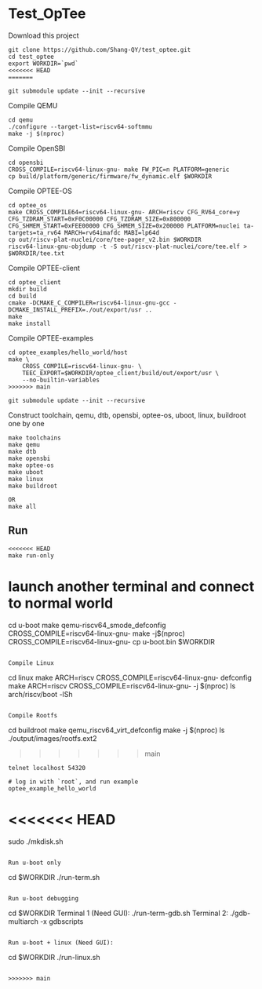 # Test_OpTee

Download this project
```
git clone https://github.com/Shang-QY/test_optee.git
cd test_optee
export WORKDIR=`pwd`
<<<<<<< HEAD
=======

git submodule update --init --recursive
```

Compile QEMU
```
cd qemu
./configure --target-list=riscv64-softmmu
make -j $(nproc)
```

Compile OpenSBI

```
cd opensbi
CROSS_COMPILE=riscv64-linux-gnu- make FW_PIC=n PLATFORM=generic
cp build/platform/generic/firmware/fw_dynamic.elf $WORKDIR
```

Compile OPTEE-OS
```
cd optee_os
make CROSS_COMPILE64=riscv64-linux-gnu- ARCH=riscv CFG_RV64_core=y CFG_TZDRAM_START=0xF0C00000 CFG_TZDRAM_SIZE=0x800000 CFG_SHMEM_START=0xFEE00000 CFG_SHMEM_SIZE=0x200000 PLATFORM=nuclei ta-targets=ta_rv64 MARCH=rv64imafdc MABI=lp64d
cp out/riscv-plat-nuclei/core/tee-pager_v2.bin $WORKDIR
riscv64-linux-gnu-objdump -t -S out/riscv-plat-nuclei/core/tee.elf > $WORKDIR/tee.txt
```

Compile OPTEE-client
```
cd optee_client
mkdir build
cd build
cmake -DCMAKE_C_COMPILER=riscv64-linux-gnu-gcc -DCMAKE_INSTALL_PREFIX=./out/export/usr ..
make
make install
```

Compile OPTEE-examples
```
cd optee_examples/hello_world/host
make \
    CROSS_COMPILE=riscv64-linux-gnu- \
    TEEC_EXPORT=$WORKDIR/optee_client/build/out/export/usr \
    --no-builtin-variables
>>>>>>> main

git submodule update --init --recursive
```

Construct toolchain, qemu, dtb, opensbi, optee-os, uboot, linux, buildroot one by one
```
make toolchains
make qemu
make dtb
make opensbi
make optee-os
make uboot
make linux
make buildroot

OR
make all
```

## Run
```
<<<<<<< HEAD
make run-only
```

launch another terminal and connect to normal world
=======
cd u-boot
make qemu-riscv64_smode_defconfig CROSS_COMPILE=riscv64-linux-gnu-
make -j$(nproc) CROSS_COMPILE=riscv64-linux-gnu-
cp u-boot.bin $WORKDIR
```

Compile Linux
```
cd linux
make ARCH=riscv CROSS_COMPILE=riscv64-linux-gnu- defconfig
make ARCH=riscv CROSS_COMPILE=riscv64-linux-gnu- -j $(nproc)
ls arch/riscv/boot -lSh
```

Compile Rootfs
```
cd buildroot
make qemu_riscv64_virt_defconfig
make -j $(nproc)
ls ./output/images/rootfs.ext2
>>>>>>> main
```
telnet localhost 54320

# log in with `root`, and run example
optee_example_hello_world
```
<<<<<<< HEAD
=======
sudo ./mkdisk.sh
```

Run u-boot only
```
cd $WORKDIR
./run-term.sh
```

Run u-boot debugging
```
cd $WORKDIR
Terminal 1 (Need GUI):
./run-term-gdb.sh
Terminal 2:
./gdb-multiarch -x gdbscripts
```

Run u-boot + linux (Need GUI):
```
cd $WORKDIR
./run-linux.sh
```

>>>>>>> main
